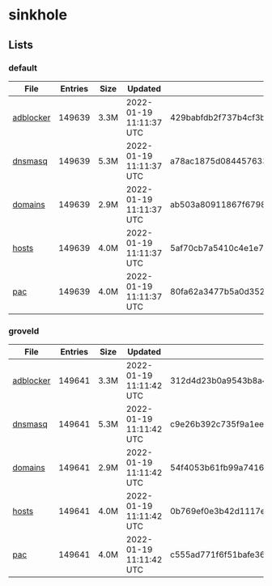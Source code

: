 # sinkhole

## Lists

### default

|File|Entries|Size|Updated|Hash|
|-|-|-|-|-|
|[adblocker](https://raw.githubusercontent.com/groveld/sinkhole/lists/default/adblocker.txt)|149639|3.3M|2022-01-19 11:11:37 UTC|429babfdb2f737b4cf3b107aeb1a5b4c601fc73c8b7e6a8585dd5f346eed43eb|
|[dnsmasq](https://raw.githubusercontent.com/groveld/sinkhole/lists/default/dnsmasq.txt)|149639|5.3M|2022-01-19 11:11:37 UTC|a78ac1875d084457633799afa10f2206b927e06133192ac936bce79c16edcf20|
|[domains](https://raw.githubusercontent.com/groveld/sinkhole/lists/default/domains.txt)|149639|2.9M|2022-01-19 11:11:37 UTC|ab503a80911867f679894d68b0d17d57a6bd194005212b63e353bbecb33477ea|
|[hosts](https://raw.githubusercontent.com/groveld/sinkhole/lists/default/hosts.txt)|149639|4.0M|2022-01-19 11:11:37 UTC|5af70cb7a5410c4e1e7af336a0ec21a5070d57d8c4d275cee8a8543d4dbaf22c|
|[pac](https://raw.githubusercontent.com/groveld/sinkhole/lists/default/pac.txt)|149639|4.0M|2022-01-19 11:11:37 UTC|80fa62a3477b5a0d352caa22d03b6f94467df02baeba8675a5d322d8c714a562|

### groveld

|File|Entries|Size|Updated|Hash|
|-|-|-|-|-|
|[adblocker](https://raw.githubusercontent.com/groveld/sinkhole/lists/groveld/adblocker.txt)|149641|3.3M|2022-01-19 11:11:42 UTC|312d4d23b0a9543b8a4924c3a977cb629bed673540a0ddf0a7c2d8109cfa4130|
|[dnsmasq](https://raw.githubusercontent.com/groveld/sinkhole/lists/groveld/dnsmasq.txt)|149641|5.3M|2022-01-19 11:11:42 UTC|c9e26b392c735f9a1ee5dc3bb7eab8f72e8d87c332d1ac6e3e2c779e22989717|
|[domains](https://raw.githubusercontent.com/groveld/sinkhole/lists/groveld/domains.txt)|149641|2.9M|2022-01-19 11:11:42 UTC|54f4053b61fb99a741607bb54894533f71606e2a59f5872858c1fba344b3461c|
|[hosts](https://raw.githubusercontent.com/groveld/sinkhole/lists/groveld/hosts.txt)|149641|4.0M|2022-01-19 11:11:42 UTC|0b769ef0e3b42d1117eb0cd189edd3781ee29a07921667388b7cb2d21c6f24ec|
|[pac](https://raw.githubusercontent.com/groveld/sinkhole/lists/groveld/pac.txt)|149641|4.0M|2022-01-19 11:11:42 UTC|c555ad771f6f51bafe36c1898a57040f6d6dfe768a6d06c0ed01a6d36865d7dd|

